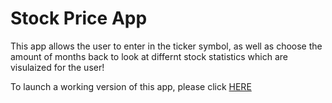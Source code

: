 # Stock Price App

This app allows the user to enter in the ticker symbol, as well as choose the amount of months back to look at differnt stock statistics which are visulaized for the user! 

To launch a working version of this app, please click [HERE](https://share.streamlit.io/crodriguezm2016/stock-app/main/stockapp.py)
